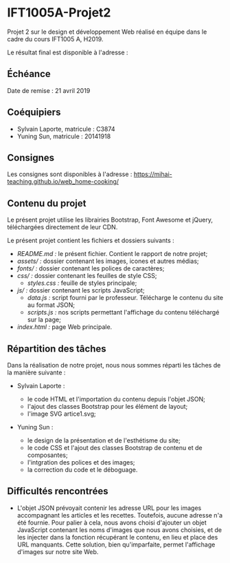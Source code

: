 # IFT1005A-Projet2
Projet 2 sur le design et développement Web réalisé en équipe dans le cadre du cours IFT1005 A, H2019.

Le résultat final est disponible à l'adresse : 

## Échéance

Date de remise : 21 avril 2019

## Coéquipiers

- Sylvain Laporte, matricule : C3874
- Yuning Sun, matricule : 20141918

## Consignes

Les consignes sont disponibles à l'adresse : https://mihai-teaching.github.io/web_home-cooking/

## Contenu du projet

Le présent projet utilise les librairies Bootstrap, Font Awesome et jQuery, téléchargées directement de leur CDN.

Le présent projet contient les fichiers et dossiers suivants :
- *README.md :* le présent fichier. Contient le rapport de notre projet;
- *assets/ :* dossier contenant les images, icones et autres médias;
- *fonts/ :* dossier contenant les polices de caractères;
- *css/ :* dossier contenant les feuilles de style CSS;
  - *styles.css :* feuille de styles principale;
- *js/ :* dossier contenant les scripts JavaScript;
  - *_data_.js :* script fourni par le professeur. Télécharge le contenu du site au format JSON;
  - *scripts.js :* nos scripts permettant l'affichage du contenu téléchargé sur la page;
- *index.html :* page Web principale.

## Répartition des tâches

Dans la réalisation de notre projet, nous nous sommes réparti les tâches de la manière suivante :

- Sylvain Laporte :

  - le code HTML et l'importation du contenu depuis l'objet JSON;
  - l'ajout des classes Bootstrap pour les élément de layout;
  - l'image SVG artice1.svg;

- Yuning Sun :

  - le design de la présentation et de l'esthétisme du site;
  - le code CSS et l'ajout des classes Bootstrap de contenu et de composantes;
  - l'intgration des polices et des images;
  - la correction du code et le déboguage.

## Difficultés rencontrées

- L'objet JSON prévoyait contenir les adresse URL pour les images accompagnant les articles et les recettes. Toutefois, aucune adresse n'a été fournie. Pour palier à cela, nous avons choisi d'ajouter un objet JavaScript contenant les noms d'images que nous avons choisies, et de les injecter dans la fonction récupérant le contenu, en lieu et place des URL manquants. Cette solution, bien qu'imparfaite, permet l'affichage d'images sur notre site Web.
